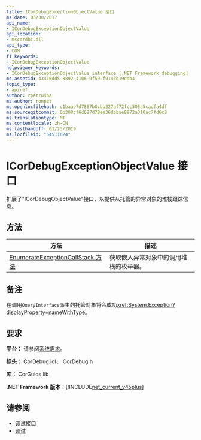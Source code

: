```yaml
---
title: ICorDebugExceptionObjectValue 接口
ms.date: 03/30/2017
api_name:
- ICorDebugExceptionObjectValue
api_location:
- mscordbi.dll
api_type:
- COM
f1_keywords:
- ICorDebugExceptionObjectValue
helpviewer_keywords:
- ICorDebugExceptionObjectValue interface [.NET Framework debugging]
ms.assetid: 43416dd5-8892-4106-9f59-f9143b19ddb4
topic_type:
- apiref
author: rpetrusha
ms.author: ronpet
ms.openlocfilehash: c1baae7d7867b0cbb227af72fcc505a5cadfa4df
ms.sourcegitcommit: 6b308cf6d627d78ee36dbbae8972a310ac7fd6c8
ms.translationtype: MT
ms.contentlocale: zh-CN
ms.lasthandoff: 01/23/2019
ms.locfileid: "54511624"
---
```

# <a name="icordebugexceptionobjectvalue-interface"></a>ICorDebugExceptionObjectValue 接口
扩展了"ICorDebugObjectValue"接口，以提供从托管的异常对象的堆栈跟踪信息。  
  
## <a name="methods"></a>方法  
  
|方法|描述|  
|------------|-----------------|  
|[EnumerateExceptionCallStack 方法](../../../../docs/framework/unmanaged-api/debugging/icordebugexceptionobjectvalue-enumerateexceptioncallstack-method.md)|获取嵌入异常对象中的调用堆栈的枚举器。|  
  
## <a name="remarks"></a>备注  
 在调用`QueryInterface`派生的托管对象将会成功<xref:System.Exception?displayProperty=nameWithType>。  
  
## <a name="requirements"></a>要求  
 **平台：** 请参阅[系统需求](../../../../docs/framework/get-started/system-requirements.md)。  
  
 **标头：** CorDebug.idl、 CorDebug.h  
  
 **库：** CorGuids.lib  
  
 **.NET Framework 版本：**[!INCLUDE[net_current_v45plus](../../../../includes/net-current-v45plus-md.md)]  
  
## <a name="see-also"></a>请参阅
- [调试接口](../../../../docs/framework/unmanaged-api/debugging/debugging-interfaces.md)
- [调试](../../../../docs/framework/unmanaged-api/debugging/index.md)

